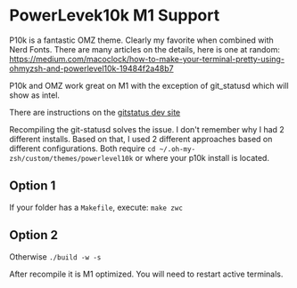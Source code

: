 # PowerLevek10k M1 Support

P10k is a fantastic OMZ theme.  Clearly my favorite when combined with Nerd Fonts. There are many articles on the details, here is one at random: https://medium.com/macoclock/how-to-make-your-terminal-pretty-using-ohmyzsh-and-powerlevel10k-19484f2a48b7

P10k and OMZ work great on M1 with the exception of git_statusd which will show as intel.

There are instructions on the [gitstatus dev site](https://github.com/romkatv/gitstatus)

Recompiling the git-statusd solves the issue.  I don't remember why I had 2 different installs. Based on that, I used 2 different approaches based on different configurations.  Both require `cd ~/.oh-my-zsh/custom/themes/powerlevel10k` or where your p10k install is located.

## Option 1

If your folder has a `Makefile`, execute:
`make zwc`

## Option 2

Otherwise `./build -w -s` 

After recompile it is M1 optimized.  You will need to restart active terminals.
